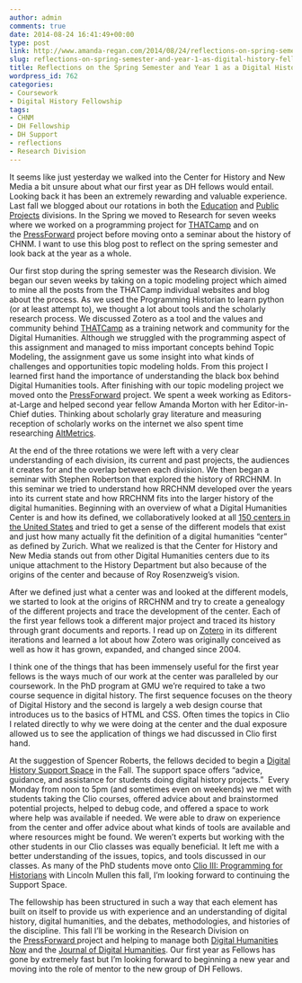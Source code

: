 ```yaml
---
author: admin
comments: true
date: 2014-08-24 16:41:49+00:00
type: post
link: http://www.amanda-regan.com/2014/08/24/reflections-on-spring-semester-and-year-1-as-digital-history-fellows/
slug: reflections-on-spring-semester-and-year-1-as-digital-history-fellows
title: Reflections on the Spring Semester and Year 1 as a Digital History Fellow
wordpress_id: 762
categories:
- Coursework
- Digital History Fellowship
tags:
- CHNM
- DH Fellowship
- DH Support
- reflections
- Research Division
---
```


It seems like just yesterday we walked into the Center for History and New Media a bit unsure about what our first year as DH fellows would entail. Looking back it has been an extremely rewarding and valuable experience. Last fall we blogged about our rotations in both the [Education](http://chnm.gmu.edu/courses/fellowship/?p=379) and [Public Projects](http://chnm.gmu.edu/courses/fellowship/?p=416) divisions. In the Spring we moved to Research for seven weeks where we worked on a programming project for [THATCamp](http://thatcamp.org) and on the [PressForward](http://pressforward.org) project before moving onto a seminar about the history of CHNM. I want to use this blog post to reflect on the spring semester and look back at the year as a whole.

Our first stop during the spring semester was the Research division. We began our seven weeks by taking on a topic modeling project which aimed to mine all the posts from the THATCamp individual websites and blog about the process. As we used the Programming Historian to learn python (or at least attempt to), we thought a lot about tools and the scholarly research process. We discussed Zotero as a tool and the values and community behind [THATCamp](http://thatcamp.org/) as a training network and community for the Digital Humanities. Although we struggled with the programming aspect of this assignment and managed to miss important concepts behind Topic Modeling, the assignment gave us some insight into what kinds of challenges and opportunities topic modeling holds. From this project I learned first hand the importance of understanding the black box behind Digital Humanities tools. After finishing with our topic modeling project we moved onto the [PressForward](http://pressforward.org) project. We spent a week working as Editors-at-Large and helped second year fellow Amanda Morton with her Editor-in-Chief duties. Thinking about scholarly gray literature and measuring reception of scholarly works on the internet we also spent time researching [AltMetrics](http://altmetrics.org/manifesto/).

At the end of the three rotations we were left with a very clear understanding of each division, its current and past projects, the audiences it creates for and the overlap between each division. We then began a seminar with Stephen Robertson that explored the history of RRCHNM. In this seminar we tried to understand how RRCHNM developed over the years into its current state and how RRCHNM fits into the larger history of the digital humanities. Beginning with an overview of what a Digital Humanities Center is and how its defined, we collaboratively looked at all [150 centers in the United States](http://digitalhumanities.org/centernet/) and tried to get a sense of the different models that exist and just how many actually fit the definition of a digital humanities “center” as defined by Zurich. What we realized is that the Center for History and New Media stands out from other Digital Humanities centers due to its unique attachment to the History Department but also because of the origins of the center and because of Roy Rosenzweig’s vision.

After we defined just what a center was and looked at the different models, we started to look at the origins of RRCHNM and try to create a genealogy of the different projects and trace the development of the center. Each of the first year fellows took a different major project and traced its history through grant documents and reports. I read up on [Zotero](http://zotero.org) in its different iterations and learned a lot about how Zotero was originally conceived as well as how it has grown, expanded, and changed since 2004.

I think one of the things that has been immensely useful for the first year fellows is the ways much of our work at the center was paralleled by our coursework. In the PhD program at GMU we’re required to take a two course sequence in digital history. The first sequence focuses on the theory of Digital History and the second is largely a web design course that introduces us to the basics of HTML and CSS. Often times the topics in Clio I related directly to why we were doing at the center and the dual exposure allowed us to see the application of things we had discussed in Clio first hand.

At the suggestion of Spencer Roberts, the fellows decided to begin a [Digital History Support Space](http://chnm.gmu.edu/courses/fellowship/?page_id=342) in the Fall. The support space offers “advice, guidance, and assistance for students doing digital history projects.”  Every Monday from noon to 5pm (and sometimes even on weekends) we met with students taking the Clio courses, offered advice about and brainstormed potential projects, helped to debug code, and offered a space to work where help was available if needed. We were able to draw on experience from the center and offer advice about what kinds of tools are available and where resources might be found. We weren’t experts but working with the other students in our Clio classes was equally beneficial. It left me with a better understanding of the issues, topics, and tools discussed in our classes. As many of the PhD students move onto [Clio III: Programming for Historians](http://lincolnmullen.com/courses/clio3.2014/) with Lincoln Mullen this fall, I’m looking forward to continuing the Support Space.

The fellowship has been structured in such a way that each element has built on itself to provide us with experience and an understanding of digital history, digital humanities, and the debates, methodologies, and histories of the discipline. This fall I’ll be working in the Research Division on the [PressForward ](http://pressforward.org)project and helping to manage both [Digital Humanities Now](http://digitalhumanitiesnow.org) and the [Journal of Digital Humanities](http://journalofdigitalhumanities.org). Our first year as Fellows has gone by extremely fast but I’m looking forward to beginning a new year and moving into the role of mentor to the new group of DH Fellows.
